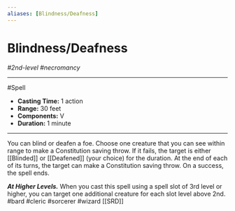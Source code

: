 ```yaml
---
aliases: [Blindness/Deafness]
---
```

# Blindness/Deafness
*#2nd-level #necromancy*
___ 
#Spell
- **Casting Time:** 1 action
- **Range:** 30 feet
- **Components:** V
- **Duration:** 1 minute
---
You can blind or deafen a foe. Choose one creature that you can see within range to make a Constitution saving throw. If it fails, the target is either [[Blinded]] or [[Deafened]] (your choice) for the duration. At the end of each of its turns, the target can make a Constitution saving throw. On a success, the spell ends.

***At Higher Levels.*** When you cast this spell using a spell slot of 3rd level or higher, you can target one additional creature for each slot level above 2nd.
#bard
#cleric
#sorcerer
#wizard
[[SRD]]
